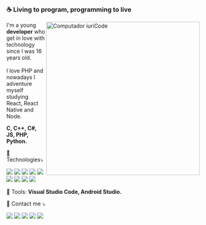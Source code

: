 ### ☕ Living to program, programming to live <br>

<img src="https://raw.githubusercontent.com/MicaelliMedeiros/micaellimedeiros/master/image/computer-illustration.png" min-width="400px" max-width="400px" width="400px" align="right" alt="Computador iuriCode">

<p align="left"> 
  I'm a young <strong>developer</strong> who get in love with technology since I was 16 years old.<br><br>
  I love PHP and nowadays I adventure myself studying React, React Native and Node.
</p>
<strong>C, C++, C#, JS, PHP, Python.</strong>
<p align="left">
  🦄 Technologies⤵️ 
</p>

<p align="left">
<!--html5-->
<img src="https://img.shields.io/badge/html5%20-%23E34F26.svg?&style=for-the-badge&logo=html5&logoColor=white"/>
<!--css3-->
<img src="https://img.shields.io/badge/css3%20-%231572B6.svg?&style=for-the-badge&logo=css3&logoColor=white"/>
<!--JavaScript-->
<img src="https://img.shields.io/badge/javascript%20-%23323330.svg?&style=for-the-badge&logo=javascript&logoColor=%23F7DF1E"/>
<!--C, C++, C#-->
<img src="https://img.shields.io/badge/c%20-%2300599C.svg?&style=for-the-badge&logo=c&logoColor=white"/>
<img src="https://img.shields.io/badge/c++%20-%2300599C.svg?&style=for-the-badge&logo=c%2B%2B&ogoColor=white"/>
<img src="https://img.shields.io/badge/c%23%20-%23239120.svg?&style=for-the-badge&logo=c-sharp&logoColor=white"/>
<!--PHP-->
<img src="https://img.shields.io/badge/php-%23777BB4.svg?&style=for-the-badge&logo=php&logoColor=white"/>
<!--Python-->
<img src="https://img.shields.io/badge/python%20-%2314354C.svg?&style=for-the-badge&logo=python&logoColor=white"/>
<!--Java-->
<img src="https://img.shields.io/badge/java-%23ED8B00.svg?&style=for-the-badge&logo=java&logoColor=white"/>
</p>

<p align="left">
  💼 Tools: <strong>Visual Studio Code, Android Studio.</strong>
</p>


<p align="left">
  💌 Contact me ⤵️
</p>

<p align="left">
  <a href="mailto:luizgomesdev@gmail.com" alt="Gmail">
  <img src="https://img.shields.io/badge/-Gmail-FF0000?style=flat-square&labelColor=FF0000&logo=gmail&logoColor=white&link=LINK-DO-SEU-EMAIL" /></a>

  <a href="https://www.linkedin.com/in/luizgomesdev/" alt="Linkedin">
  <img src="https://img.shields.io/badge/-Linkedin-0e76a8?style=flat-square&logo=Linkedin&logoColor=white&link=LINK-DO-SEU-LINKEDIN" /></a>

  <a href="https://api.whatsapp.com/send?phone=5513981584772" alt="WhatsApp">
  <img src="https://img.shields.io/badge/-WhatsApp-25d366?style=flat-square&labelColor=25d366&logo=whatsapp&logoColor=white&link=API-DO-SEU-WHATSAPP"/></a>

  <a href="https://www.facebook.com/luizeradev/" alt="Facebook">
  <img src="https://img.shields.io/badge/-Facebook-3b5998?style=flat-square&labelColor=3b5998&logo=facebook&logoColor=white&link=LINK-DO-SEU-FACEBOOK"/></a>

  <a href="https://www.instagram.com/louis.php/" alt="Instagram">
  <img src="https://img.shields.io/badge/-Instagram-DF0174?style=flat-square&labelColor=DF0174&logo=instagram&logoColor=white&link=LINK-DO-SEU-INSTAGRAM"/></a>
</p>  



